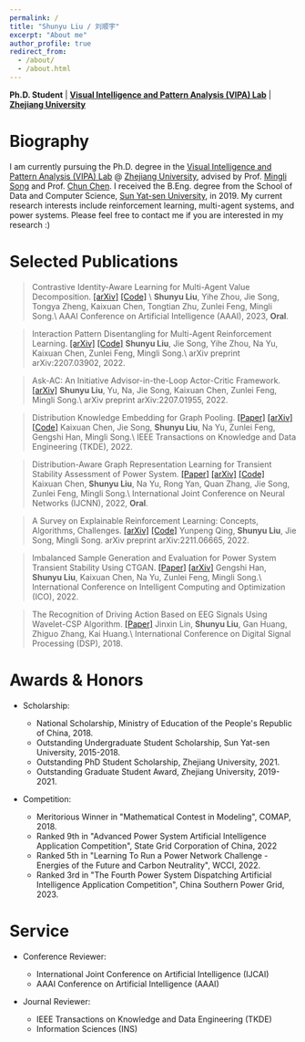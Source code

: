 ```yaml
---
permalink: /
title: "Shunyu Liu / 刘顺宇"
excerpt: "About me"
author_profile: true
redirect_from: 
  - /about/
  - /about.html
---
```


**Ph.D. Student** \| [**Visual Intelligence and Pattern Analysis (VIPA) Lab**](https://www.vipazoo.cn/) \| [**Zhejiang University**](https://www.zju.edu.cn/)

Biography
======

I am currently pursuing the Ph.D. degree in the [Visual Intelligence and Pattern Analysis (VIPA) Lab](https://www.vipazoo.cn/) @ [Zhejiang University](https://www.zju.edu.cn/), advised by Prof. [Mingli Song](https://person.zju.edu.cn/msong) and Prof. [Chun Chen](https://person.zju.edu.cn/chenc). I received the B.Eng. degree from the School of Data and Computer Science, [Sun Yat-sen University](https://www.sysu.edu.cn/), in 2019. My current research interests include reinforcement learning, multi-agent systems, and power systems. Please feel free to contact me if you are interested in my research :)

Selected Publications
======

> Contrastive Identity-Aware Learning for Multi-Agent Value Decomposition. [[arXiv]](https://arxiv.org/abs/2211.12712) [[Code]](https://github.com/liushunyu/CIA) \\
  > **Shunyu Liu**, Yihe Zhou, Jie Song, Tongya Zheng, Kaixuan Chen, Tongtian Zhu, Zunlei Feng, Mingli Song.\\
  > AAAI Conference on Artificial Intelligence (AAAI), 2023, **Oral**.

> Interaction Pattern Disentangling for Multi-Agent Reinforcement Learning. [[arXiv]](https://arxiv.org/abs/2207.03902) [[Code]](https://github.com/liushunyu/OPT)
  > **Shunyu Liu**, Jie Song, Yihe Zhou, Na Yu, Kaixuan Chen, Zunlei Feng, Mingli Song.\\
  > arXiv preprint arXiv:2207.03902, 2022. 

> Ask-AC: An Initiative Advisor-in-the-Loop Actor-Critic Framework. [[arXiv]](https://arxiv.org/abs/2207.01955)
  > **Shunyu Liu**, Yu, Na, Jie Song, Kaixuan Chen, Zunlei Feng, Mingli Song.\\
  > arXiv preprint arXiv:2207.01955, 2022.

> Distribution Knowledge Embedding for Graph Pooling. [[Paper]](https://ieeexplore.ieee.org/abstract/document/9896198/) [[arXiv]](https://arxiv.org/abs/2109.14333) [[Code]](https://github.com/chenchkx/DKEPool)
  > Kaixuan Chen, Jie Song, **Shunyu Liu**, Na Yu, Zunlei Feng, Gengshi Han, Mingli Song.\\
  > IEEE Transactions on Knowledge and Data Engineering (TKDE), 2022. 

> Distribution-Aware Graph Representation Learning for Transient Stability Assessment of Power System. [[Paper]](https://ieeexplore.ieee.org/abstract/document/9892854/) [[arXiv]](https://arxiv.org/abs/2205.06576) [[Code]](https://github.com/chenchkx/DKEPool-TSA)
  > Kaixuan Chen, **Shunyu Liu**, Na Yu, Rong Yan, Quan Zhang, Jie Song, Zunlei Feng, Mingli Song.\\
  > International Joint Conference on Neural Networks (IJCNN), 2022, **Oral**.

> A Survey on Explainable Reinforcement Learning: Concepts, Algorithms, Challenges. [[arXiv]](https://arxiv.org/abs/2211.06665) [[Code]](https://github.com/Plankson/awesome-explainable-reinforcement-learning)
  > Yunpeng Qing, **Shunyu Liu**, Jie Song, Mingli Song.
  > arXiv preprint arXiv:2211.06665, 2022. 

> Imbalanced Sample Generation and Evaluation for Power System Transient Stability Using CTGAN. [[Paper]](https://link.springer.com/chapter/10.1007/978-3-030-93247-3_55) [[arXiv]](https://arxiv.org/abs/2112.08836)
  > Gengshi Han, **Shunyu Liu**, Kaixuan Chen, Na Yu, Zunlei Feng, Mingli Song.\\
  > International Conference on Intelligent Computing and Optimization (ICO), 2022.

> The Recognition of Driving Action Based on EEG Signals Using Wavelet-CSP Algorithm. [[Paper]](https://ieeexplore.ieee.org/abstract/document/8631540/) 
  > Jinxin Lin, **Shunyu Liu**, Gan Huang, Zhiguo Zhang, Kai Huang.\\
  > International Conference on Digital Signal Processing (DSP), 2018. 

Awards & Honors
======

- Scholarship:
  - National Scholarship, Ministry of Education of the People's Republic of China, 2018.
  - Outstanding Undergraduate Student Scholarship, Sun Yat-sen University, 2015-2018.
  - Outstanding PhD Student Scholarship, Zhejiang University, 2021.
  - Outstanding Graduate Student Award, Zhejiang University, 2019-2021.

- Competition:
  - Meritorious Winner in "Mathematical Contest in Modeling", COMAP, 2018.
  - Ranked 9th in "Advanced Power System Artificial Intelligence Application Competition", State Grid Corporation of China, 2022
  - Ranked 5th in "Learning To Run a Power Network Challenge - Energies of the Future and Carbon Neutrality", WCCI, 2022.
  - Ranked 3rd in "The Fourth Power System Dispatching Artificial Intelligence Application Competition", China Southern Power Grid, 2023.


Service
======

- Conference Reviewer: 
  - International Joint Conference on Artificial Intelligence (IJCAI)
  - AAAI Conference on Artificial Intelligence (AAAI)

- Journal Reviewer: 
  - IEEE Transactions on Knowledge and Data Engineering (TKDE)
  - Information Sciences (INS)